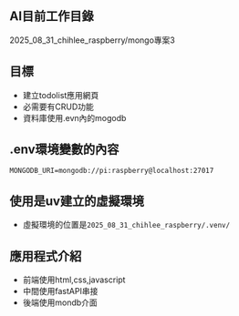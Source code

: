 ## AI目前工作目錄

2025_08_31_chihlee_raspberry/mongo專案3

## 目標

- 建立todolist應用網頁
- 必需要有CRUD功能
- 資料庫使用.evn內的mogodb

## .env環境變數的內容

```
MONGODB_URI=mongodb://pi:raspberry@localhost:27017
```

## 使用是uv建立的虛擬環境

- 虛擬環境的位置是`2025_08_31_chihlee_raspberry/.venv/`



## 應用程式介紹

- 前端使用html,css,javascript
- 中間使用fastAPI串接
- 後端使用mondb介面

